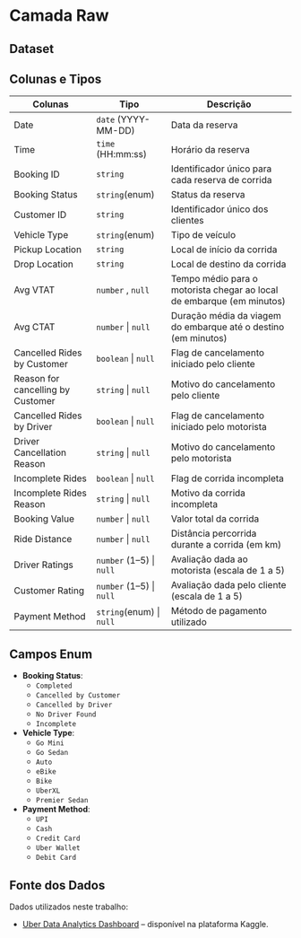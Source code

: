 # Camada Raw

## Dataset

## Colunas e Tipos

| Colunas                           | Tipo                     | Descrição                                                             |
| --------------------------------- | ------------------------ | --------------------------------------------------------------------- |
| Date                              | `date` (YYYY-MM-DD)      | Data da reserva                                                       |
| Time                              | `time` (HH:mm:ss)        | Horário da reserva                                                    |
| Booking ID                        | `string`                 | Identificador único para cada reserva de corrida                      |
| Booking Status                    | `string`(enum)           | Status da reserva                                                     |
| Customer ID                       | `string`                 | Identificador único dos clientes                                      |
| Vehicle Type                      | `string`(enum)           | Tipo de veículo                                                       |
| Pickup Location                   | `string`                 | Local de início da corrida                                            |
| Drop Location                     | `string`                 | Local de destino da corrida                                           |
| Avg VTAT                          | `number` , `null`        | Tempo médio para o motorista chegar ao local de embarque (em minutos) |
| Avg CTAT                          | `number` \| `null`       | Duração média da viagem do embarque até o destino (em minutos)        |
| Cancelled Rides by Customer       | `boolean` \| `null`      | Flag de cancelamento iniciado pelo cliente                            |
| Reason for cancelling by Customer | `string` \| `null`       | Motivo do cancelamento pelo cliente                                   |
| Cancelled Rides by Driver         | `boolean` \| `null`      | Flag de cancelamento iniciado pelo motorista                          |
| Driver Cancellation Reason        | `string` \| `null`       | Motivo do cancelamento pelo motorista                                 |
| Incomplete Rides                  | `boolean` \| `null`      | Flag de corrida incompleta                                            |
| Incomplete Rides Reason           | `string` \| `null`       | Motivo da corrida incompleta                                          |
| Booking Value                     | `number` \| `null`       | Valor total da corrida                                                |
| Ride Distance                     | `number` \| `null`       | Distância percorrida durante a corrida (em km)                        |
| Driver Ratings                    | `number` (1–5) \| `null` | Avaliação dada ao motorista (escala de 1 a 5)                         |
| Customer Rating                   | `number` (1–5) \| `null` | Avaliação dada pelo cliente (escala de 1 a 5)                         |
| Payment Method                    | `string`(enum) \| `null` | Método de pagamento utilizado                                         |

## Campos Enum

- **Booking Status**:
  - `Completed`
  - `Cancelled by Customer`
  - `Cancelled by Driver`
  - `No Driver Found`
  - `Incomplete`
- **Vehicle Type**:
  - `Go Mini`
  - `Go Sedan`
  - `Auto`
  - `eBike`
  - `Bike`
  - `UberXL`
  - `Premier Sedan`
- **Payment Method**:
  - `UPI`
  - `Cash`
  - `Credit Card`
  - `Uber Wallet`
  - `Debit Card`

## Fonte dos Dados

Dados utilizados neste trabalho:

- [Uber Data Analytics Dashboard](https://www.kaggle.com/datasets/yashdevladdha/uber-ride-analytics-dashboard) – disponível na plataforma Kaggle.
